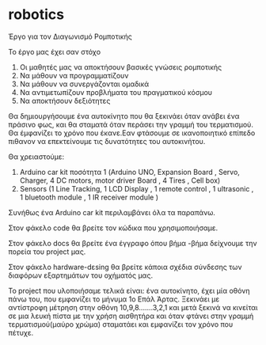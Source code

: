 # robotics
Έργο για τον Διαγωνισμό Ρομποτικής

Το έργο μας έχει σαν στόχο
1. Οι μαθητές μας να αποκτήσουν βασικές γνώσεις ρομποτικής
2. Να μάθουν να προγραμματίζουν
3. Να μάθουν να συνεργάζονται ομαδικά
4. Να αντιμετωπίζουν προβλήματα του πραγματικού κόσμου
5. Να αποκτήσουν δεξιότητες

Θα δημιουργήσουμε ένα αυτοκίνητο που θα ξεκινάει όταν ανάβει ένα πράσινο 
φως, και θα σταματά  όταν περάσει την γραμμή του τερματισμού. Θα έμφανίζει το 
χρόνο που έκανε.Εαν φτάσουμε σε ικανοποιητικό επίπεδο πιθανον 
να επεκτείνουμε τις δυνατότητες του αυτοκινήτου.

Θα χρειαστούμε:
1. Arduino car kit ποσότητα 1 (Arduino UNO, Expansion Board , Servo, Charger, 4 DC motors, motor driver Board , 4 Tires , Cell box)
2. Sensors (1 Line Tracking, 1 LCD Display , 1 remote control , 1 ultrasonic , 1 bluetooth module , 1 IR receiver module )

Συνήθως ένα Arduino car kit περιλαμβάνει όλα τα παραπάνω. 

Στον φάκελο code θα βρείτε τον κώδικα που χρησιμοποιήσαμε.

Στον φάκελο docs θα βρείτε ένα έγγραφο όπου βήμα -βήμα δείχνουμε την πορεία του project μας.

Στον φάκελο hardware-dεsing θα βρείτε κάποια σχέδια σύνδεσης των διαφόρων εξαρτημάτων του οχήματός μας.

Το project που υλοποιήσαμε τελικά είναι: ένα αυτοκίνητο, έχει μία οθόνη πάνω του, που εμφανίζει το μήνυμα 1ο Επάλ Άρτας. 
Ξεκινάει με αντίστροφη μέτρηση στην οθόνη 10,9,8.......3,2,1 και μετά ξεκινά να κινείται σε μια λευκή πίστα με την χρήση αισθητήρα
και όταν φτάνει στην γραμμή τερματισμού(μαύρο χρώμα) σταματάει και εμφανίζει τον χρόνο που πέτυχε. 
